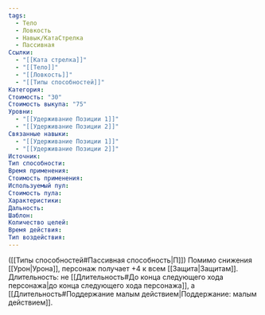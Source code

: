```yaml
---
tags:
  - Тело
  - Ловкость
  - Навык/КатаСтрелка
  - Пассивная
Ссылки:
  - "[[Ката стрелка]]"
  - "[[Тело]]"
  - "[[Ловкость]]"
  - "[[Типы способностей]]"
Категория: 
Стоимость: "30"
Стоимость выкупа: "75"
Уровни:
  - "[[Удерживание Позиции 1]]"
  - "[[Удерживание Позиции 2]]"
Связанные навыки:
  - "[[Удерживание Позиции 1]]"
  - "[[Удерживание Позиции 2]]"
Источник:
Тип способности:
Время применения:
Стоимость применения:
Используемый пул:
Стоимость пула:
Характеристики:
Дальность:
Шаблон:
Количество целей:
Время действия:
Тип воздействия:
---
```

([[Типы способностей#Пассивная способность|П]]) Помимо снижения [[Урон|Урона]], персонаж получает +4 к всем [[Защита|Защитам]]. 
Длительность: не [[Длительность#До конца следующего хода персонажа|до конца следующего хода персонажа]], а [[Длительность#Поддержание малым действием|Поддержание: малым действием]].